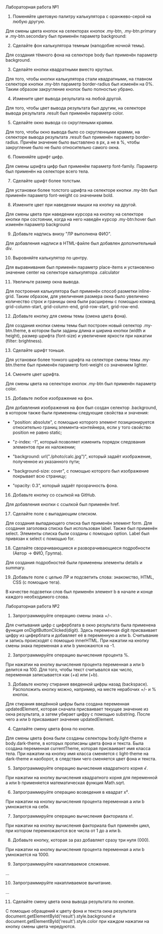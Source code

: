 Лабораторная работа №1

1. Поменяйте цветовую палитру калькулятора с оранжево-серой на любую другую.

Для смены цвета кнопок на селекторах кнопок .my-btn, .my-btn.primary и .my-btn.secondary был применён параметр background:

2. Сделайте фон калькулятора темным (наподобие ночной темы).

Для создания тёмного фона на селекторе body был применён параметр background.

3. Сделайте кнопки квадратными вместо круглых.

Для того, чтобы кнопки калькулятора стали квадратными, на главном селекторе кнопки .my-btn параметр border-radius был изменён на 0%. Таким образом закругление кнопок было полностью убрано.

4. Измените цвет вывода результата на любой другой.

Для того, чтобы цвет вывода результата был другим, на селекторе вывода результата .result был применён параметр color.

5. Сделайте окно вывода со скруглеными краями.

Для того, чтобы окно вывода было со скругленными краями, на селекторе вывода результата .result был применён параметр border-radius. Причём значение было выставлено в px, а не в %, чтобы закругление было не было относительно самого окна.

6. Поменяйте шрифт цифр.

Для смены шрифта цифр был применём параметр font-family. Параметр был применён на селекторе всего тела.

7. Сделайте шрифт более толстым.

Для установки более толстого шрифта на селекторе кнопки .my-btn был применён параметр font-weight со значением bold.

8. Измените цвет при наведении мышки на кнопку на другой.

Для смены цвета при наведении курсора на кнопку на селекторе кнопки при состоянии, когда на него наведён курсор .my-btn:hover был изменён параметр background

9. Добавьте надпись внизу "ЛР выполнена ФИО".

Для добавления надписи в HTML-файле был добавлен дополнительный div.

10. Выровняйте калькулятор по центру.

Для выравнивания был применён параметр place-items и установлено значение center на селекторе калькулятора .calculator

11. Увеличьте размер окна вывода.

Для построения калькулятора был применён способ разметки inline-grid. Таким образом, для увеличения размера окна было увеличено количество строк и границы окна были расширены с помощью команд grid-column-start, grid-column-end, grid-row-start, grid-row-end.

12. Добавьте кнопку для смены темы (смена цвета фона).

Для создания кнопки смены темы был построен новый селектор .my-btn.theme, в котором были заданы длина и ширина кнопки (width и height), размер шрифта (font-size) и увеличение яркости при нажатии (filter: brightness).

13. Сделайте шрифт тоньше.

Для установки более тонкого шрифта на селекторе смены темы .my-btn.theme был применён параметр font-weight со значением lighter.

14. Смените цвет шрифта.

Для смены цвета на селекторе кнопок .my-btn был применён параметр color.

15. Добавьте любое изображение на фон.

Для добавления изображения на фон был создан селектор .background, в котором также были применены следующие свойства и значения: 

* "position: absolute", с помощью которого элемент позиционируется относительно границ элемента-контейнера, если у того свойство position не равно static;
    
* "z-index: -1", который позволяет изменить порядок следования элементов при их наложении;

* "background: url("./photo/calc.jpg")", который задаёт изображение, полученное из указанного пути;

* "background-size: cover", с помощью которого был изображение покрывает всю страницу;

* "opacity: 0.3", который задаёт прозрачность фона.

16. Добавьте кнопку со ссылкой на GitHub.

Для добавления кнопки с ссылкой был применён href.

17. Сделайте поле с выпадающим списком.

Для создания выпадающего списка был применён элемент form. Для создания заголовка списка был использован label. Также был применён select. Элементы списка были созданы с помощью option. Label был привязан к select с помощью for.

18. Сделайте сворачивающиеся и разворачивающиеся подробности (Автор -> ФИО, Группа).

Для создания подробностей были применены элементы details и summary.

19. Добавьте поле с целью ЛР и подсветить слова: знакомство, HTML, CSS (с помощью тега).

В качестве подсветки слов был применён элемент b в начале и конце каждого необходимого слова.

Лабораторная работа №2

1. Запрограммируйте операцию смены знака +/-.

Для считывания цифр с циферблата в окно результата была применена функция onDigitButtonClicked(digit). Здесь переменная digit присваивает цифру из циферблата и добавляет её в переменную a или b. Считывание и запись происходят с помощью innerHTML. При нажатии на кнопку смены знака переменная a или b умножаются на -1.

2. Запрограммируйте операцию вычисления процента %.

При нажатии на кнопку вычисления процента переменная a или b делится на 100. Для того, чтобы текст считывался как число, переменная записывается как (+a) или (+b).

3. Добавьте кнопку стирания введенной цифры назад (backspace). Расположить кнопку можно, например, на месте нерабочих +/- и % кнопок.

Для стирания введённой цифры была создана переменная updatedElement, которая сначала присваивает текущее значение из окна результата, а затем убирает цифру с помощью substring. После чего a или b присваивает значение updatedElement.

4. Сделайте смену цвета фона по кнопке.

Для смены цвета фона были созданы селекторы body.light-theme и body.dark-theme, в которых прописаны цвета фона и текста. Была создана переменная currentTheme, которая присваивает имя класса тела. При нажатии на кнопку имя класса сменяется с light-theme на dark-theme и наоборот, в следствии чего сменяется цвет фона и текста.

5. Запрограммируйте операцию вычисления квадратного корня √.

При нажатии на кнопку вычисления квадратного корня для переменной a или b применяется математическая функция Math.sqrt.

6. Запрограммируйте операцию возведения в квадрат x².

При нажатии на кнопку вычисления процента переменная a или b умножается на себя.

7. Запрограммируйте операцию вычисления факториала x!.

При нажатии на кнопку вычисления факториала был применён цикл, при котором перемножаются все числа от 1 до a или b.

8. Добавьте кнопку, которая за раз добавляет сразу три нуля (000).

При нажатии на кнопку вычисления процента переменная a или b умножается на 1000.

9. Запрограммируйте накапливаемое сложение.

...

10. Запрограммируйте накапливаемое вычитание.

...

11. Сделайте смену цвета окна вывода результата по кнопке.

С помощью обращений к цвету фона и текста окна результата document.getElementById('result').style.background и document.getElementById('result').style.color при каждом нажатии на кнопку смены цвета чередуются.
